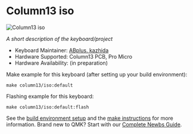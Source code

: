 # Column13 iso

![Column13 iso](https://lab.abplus.com/content/images/2021/03/DSC_0043.JPG)

*A short description of the keyboard/project*

* Keyboard Maintainer: [ABplus. kazhida](https://github.com/abplus-lab/qmk_firmware)
* Hardware Supported: Column13 PCB, Pro Micro
* Hardware Availability: (in preparation)

Make example for this keyboard (after setting up your build environment):

    make column13/iso:default

Flashing example for this keyboard:

    make column13/iso:default:flash

See the [build environment setup](https://docs.qmk.fm/#/getting_started_build_tools) and the [make instructions](https://docs.qmk.fm/#/getting_started_make_guide) for more information. Brand new to QMK? Start with our [Complete Newbs Guide](https://docs.qmk.fm/#/newbs).
